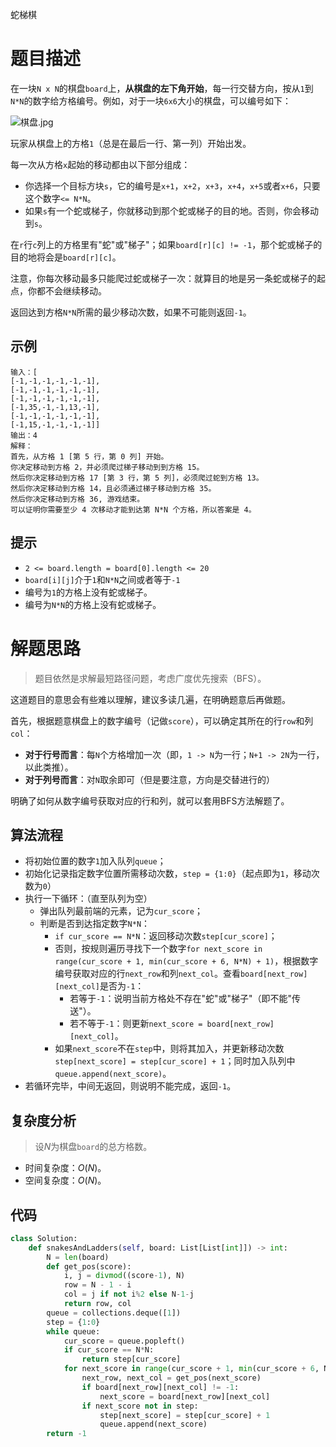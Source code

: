 蛇梯棋

# 题目描述

在一块`N x N`的棋盘`board`上，**从棋盘的左下角开始**，每一行交替方向，按从`1`到`N*N`的数字给方格编号。例如，对于一块`6x6`大小的棋盘，可以编号如下：

![棋盘.jpg](https://assets.leetcode-cn.com/aliyun-lc-upload/uploads/2019/01/31/snakes.png)

玩家从棋盘上的方格`1`（总是在最后一行、第一列）开始出发。

每一次从方格`x`起始的移动都由以下部分组成：

- 你选择一个目标方块`s`，它的编号是`x+1`，`x+2`，`x+3`，`x+4`，`x+5`或者`x+6`，只要这个数字`<= N*N`。
- 如果`s`有一个蛇或梯子，你就移动到那个蛇或梯子的目的地。否则，你会移动到`s`。

在`r`行`c`列上的方格里有"蛇"或"梯子"；如果`board[r][c] != -1`，那个蛇或梯子的目的地将会是`board[r][c]`。

注意，你每次移动最多只能爬过蛇或梯子一次：就算目的地是另一条蛇或梯子的起点，你都不会继续移动。

返回达到方格`N*N`所需的最少移动次数，如果不可能则返回`-1`。

## 示例

```
输入：[
[-1,-1,-1,-1,-1,-1],
[-1,-1,-1,-1,-1,-1],
[-1,-1,-1,-1,-1,-1],
[-1,35,-1,-1,13,-1],
[-1,-1,-1,-1,-1,-1],
[-1,15,-1,-1,-1,-1]]
输出：4
解释：
首先，从方格 1 [第 5 行，第 0 列] 开始。
你决定移动到方格 2，并必须爬过梯子移动到到方格 15。
然后你决定移动到方格 17 [第 3 行，第 5 列]，必须爬过蛇到方格 13。
然后你决定移动到方格 14，且必须通过梯子移动到方格 35。
然后你决定移动到方格 36, 游戏结束。
可以证明你需要至少 4 次移动才能到达第 N*N 个方格，所以答案是 4。
```

## 提示

- `2 <= board.length = board[0].length <= 20`
- `board[i][j]`介于`1`和`N*N`之间或者等于`-1`
- 编号为`1`的方格上没有蛇或梯子。
- 编号为`N*N`的方格上没有蛇或梯子。

# 解题思路

> 题目依然是求解最短路径问题，考虑广度优先搜索（BFS）。

这道题目的意思会有些难以理解，建议多读几遍，在明确题意后再做题。

首先，根据题意棋盘上的数字编号（记做`score`），可以确定其所在的行`row`和列`col`：

- **对于行号而言**：每`N`个方格增加一次（即，`1 -> N`为一行；`N+1 -> 2N`为一行，以此类推）。
- **对于列号而言**：对`N`取余即可（但是要注意，方向是交替进行的）

明确了如何从数字编号获取对应的行和列，就可以套用BFS方法解题了。

## 算法流程

- 将初始位置的数字`1`加入队列`queue`；
- 初始化记录指定数字位置所需移动次数，`step = {1:0}`（起点即为`1`，移动次数为`0`）
- 执行一下循环：（直至队列为空）
  - 弹出队列最前端的元素，记为`cur_score`；
  - 判断是否到达指定数字`N*N`：
    - `if cur_score == N*N`：返回移动次数`step[cur_score]`；
    - 否则，按规则遍历寻找下一个数字`for next_score in range(cur_score + 1, min(cur_score + 6, N*N) + 1)`，根据数字编号获取对应的行`next_row`和列`next_col`。查看`board[next_row][next_col]`是否为`-1`：
      - 若等于`-1`：说明当前方格处不存在"蛇"或"梯子"（即不能"传送"）。
      - 若不等于`-1`：则更新`next_score = board[next_row][next_col]`。
    - 如果`next_score`不在`step`中，则将其加入，并更新移动次数`step[next_score] = step[cur_score] + 1`；同时加入队列中`queue.append(next_score)`。
- 若循环完毕，中间无返回，则说明不能完成，返回`-1`。

## 复杂度分析

> 设$N$为棋盘`board`的总方格数。

- 时间复杂度：$O(N)$。
- 空间复杂度：$O(N)$。

## 代码

```python
class Solution:
    def snakesAndLadders(self, board: List[List[int]]) -> int:
        N = len(board)
        def get_pos(score):
            i, j = divmod((score-1), N)
            row = N - 1 - i
            col = j if not i%2 else N-1-j
            return row, col
        queue = collections.deque([1])
        step = {1:0}
        while queue:
            cur_score = queue.popleft()
            if cur_score == N*N:
                return step[cur_score]
            for next_score in range(cur_score + 1, min(cur_score + 6, N*N) + 1):           
                next_row, next_col = get_pos(next_score)
                if board[next_row][next_col] != -1:
                    next_score = board[next_row][next_col]
                if next_score not in step:
                    step[next_score] = step[cur_score] + 1
                    queue.append(next_score)
        return -1
```



